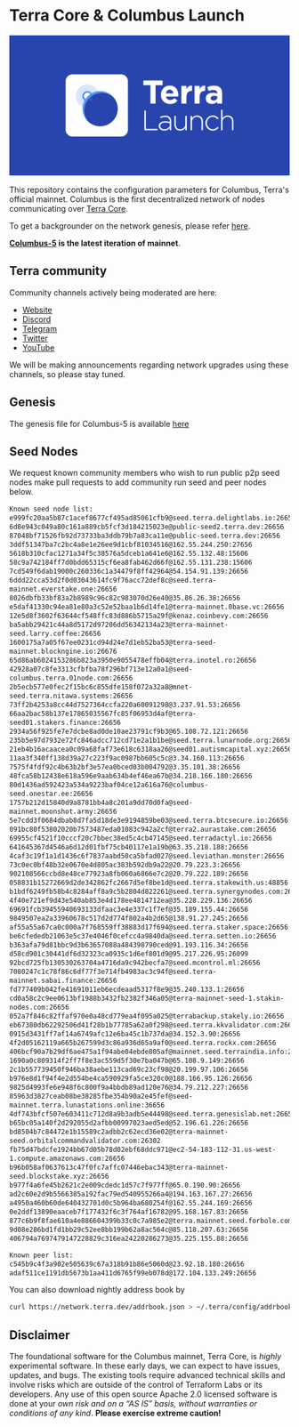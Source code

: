 # Terra Core & Columbus Launch

![banner](launch-banner.png)

This repository contains the configuration parameters for Columbus, Terra's official mainnet. Columbus is the first decentralized network of nodes communicating over [Terra Core](https://github.com/terra-money/core).

To get a backgrounder on the network genesis, please refer [here](https://github.com/terra-money/mainnet/blob/master/GENESIS.md).

**[Columbus-5](https://github.com/terra-money/mainnet/tree/master/columbus-5) is the latest iteration of mainnet**.

## Terra community

Community channels actively being moderated are here:

- [Website](https://terra.money/)
- [Discord](https://discord.gg/bYfyhUT)
- [Telegram](https://t.me/terra_announcements)
- [Twitter](https://twitter.com/terra_money)
- [YouTube](https://goo.gl/3G4T1z)

We will be making announcements regarding network upgrades using these channels, so please stay tuned.

## Genesis

The genesis file for Columbus-5 is available [here](https://columbus-genesis.s3.ap-northeast-1.amazonaws.com/columbus-5-genesis.json)

## Seed Nodes

We request known community members who wish to run public p2p seed nodes make pull requests to add community run seed and peer nodes below.

```
Known seed node list:
e999fc20aa5b87c1acef8677cf495ad85061cfb9@seed.terra.delightlabs.io:26656
6d8e943c049a80c161a889cb5fcf3d184215023e@public-seed2.terra.dev:26656
87048bf71526fb92d73733ba3ddb79b7a83ca11e@public-seed.terra.dev:26656
3ddf51347ba7c2bc4a8e1e26ee9d1cbf81034516@162.55.244.250:27656
5618b310cfac1271a34f5c38576a5dceb1a641e6@162.55.132.48:15606
58c9a742184ff7d0bdd65315cf6ea8fab462d66f@162.55.131.238:15606
7cd549f6dab19000c260336c1a34479f8ff42964@54.154.91.139:26656
6ddd22cca53d2f0d03043614fc9f76acc72def8c@seed.terra-mainnet.everstake.one:26656
8026dbfb33bf83a2b8989c96c82c983070d26e40@35.86.26.38:26656
e5daf41330c94ea81e80a3c52e52baa1b6d14fe1@terra-mainnet.0base.vc:26656
12e5d8f3602f63644cf548ffc83d886b5715a29f@kenaz.coinbevy.com:26656
ba5abb29421c44a8d5172d97206dd56342134a23@terra-mainnet-seed.larry.coffee:26656
1600175a7a05f67ee0231cd94d24e7d1eb52ba53@terra-seed-mainnet.blockngine.io:26676
65d86ab6024153286b823a3950e9055478effb04@terra.inotel.ro:26656
42928a07c8fe3313cfbfba78f296bf713e12a0a1@seed-columbus.terra.01node.com:26656
2b5ecb577e0fec2f15bc6c855dfe158f072a32a8@mnet-seed.terra.nitawa.systems:26656
73ff2b4253a8cc44d7527364ccfa220a60091298@3.237.91.53:26656
66aa2bac58b137e17865035567fc85f06953d4af@terra-seed01.stakers.finance:26656
2934a56f925fe7e7dcbe8ad0de10ae23791cf9b3@65.108.72.121:26656
235b5e97d7932e72fc846adcc712cd71e2a1b1be@seed.terra.lunarnode.org:26656
21eb4b16acaacea0c09a68faf73e618c6318aa26@seed01.autismcapital.xyz:26656
11aa3f340ff138d39a27c223f9ac0987bb605c5c@3.34.160.113:26656
7575f4fdf92c4b63b2bf3e57ea0bced03b004792@3.35.101.38:26656
48fca58b12438e618a596e9aab634b4ef46ea67b@34.218.166.180:26656
80d1436ad592423a534a9223baf04ce12a616a76@columbus-seed.onestar.ee:26656
1757b212d15840d9a8781bb4a8c201a9dd70d0fa@seed-mainnet.moonshot.army:26656
5e7cdd3f0684dbab8d7fa5d18de3e9194859be03@seed.terra.btcsecure.io:26656
091bc80f53802020b7573487eda01083c942a2cf@terra2.aurastake.com:26656
69955cf4521f10cccf20c7bbec38ed5c4cb47145@seed.terradactyl.io:26656
641645367d4546a6d12d01fbf75cb40117e1a19b@63.35.218.188:26656
4caf3c19f1a1d1436c6f7837aabd50ca5bfad027@seed.leviathan.monster:26656
73c0ec0bf48b32e0670e4d805ac383b592db9a22@20.79.223.3:26656
902108566ccbd8e48ce77923a8fb060a6866e7c2@20.79.222.189:26656
058831b15272669d2de342862fc2667d5ef8be1d@seed.terra.stakewith.us:48856
b1bdf6249fb58b4c8284aff8a9c5b2804d822261@seed.terra.synergynodes.com:26656
4f40e721ef9d43e540ab853e4d178ee4814712ea@35.228.229.136:26656
69691fcb39455940693133dfaac3e4e337c1f7ef@35.189.155.44:26656
9849507ea2a33960678c517d2d774f802a4b2d65@138.91.27.245:26656
af55a55a67ca0c000a7f768559ff38883d17f694@seed.terra.staker.space:26656
be6cfededb21063e5c37e4046f0cefcc4a9840da@seed.terra.setten.io:26656
b363afa79d81bbc9d3b63657088a484398790ced@91.193.116.34:26656
d58cd901c30441df6d32323ca0935c1d6ef801d9@95.217.226.95:26099
92bcd725fb130530263704a4716da9c942becfa7@seed.mcontrol.ml:26656
7080247c1c78f86c6df77f3e714fb4983ac3c94f@seed.terra-mainnet.sabai.finance:26656
fd777409b042fe41691011eb6ecdeaad5317f8e9@35.240.133.1:26656
cd0a58c2c9ee0613bf1988b3432fb2382f346a05@terra-mainnet-seed-1.stakin-nodes.com:26656
052a7f846c82ffaf970e0a48cd779ea4f095a025@terrabackup.stakely.io:26656
eb67380db62292506d41f28b1b77785a62a0f298@seed.terra.kkvalidator.com:26656
0915d3431ff7af14a6749afc12e6ba45c1b737da@34.152.3.90:26656
4f2d05162119a665b267599d3c86a936d65a9af0@seed.terra.rockx.com:26656
406bcf90a7b29df6ae475a1f94abe04ebde805af@mainnet.seed.terraindia.info:26656
1690a0c809314f2ff7f8e3ac559d5f30e7ba047b@65.108.9.149:26656
2c1b557739450f946ba38aebe113cad69c23cf98@20.199.97.106:26656
b976e8d1f94f4e2d554be4ca590929fa5ce320c0@188.166.95.126:26656
9825d4993fe6e948f6c800f9a4bbdb89ad120e76@34.79.212.227:26656
85963d3827ceab08be38285fbe354b90a2e45fef@seed-mainnet.terra.lunastations.online:36656
4df743bfcf507e603411c712d8a9b3adb5e44498@seed.terra.genesislab.net:26656
b65bc05a140f2d292055d2afbb00997023aed5ed@52.196.61.226:26656
bd8504b7c84472e1b15589c2adbb2c62ecd36e02@terra-mainnet-seed.orbitalcommandvalidator.com:26302
fb75d47bdcfe1924bb67d05b78d02ebf68ddc971@ec2-54-183-112-31.us-west-1.compute.amazonaws.com:26656
b96b058af0637613c47f0fc7affc07446ebac343@terra-mainnet-seed.blockstake.xyz:26656
b977f4a6fe45b2621c2e009cdedc1d57c7f977ff@65.0.190.90:26656
ad2c60e2d9b5566385a192fac79ed540955266a4@194.163.167.27:26656
a4950a460b60de640432701d0c5b964ba680254f@162.55.244.169:26656
0e2ddf13890eaaceb7f177432f6c3f764af16782@95.168.167.83:26656
877c6b9f8fae610a4e886604399b33c0c7a985e2@terra.mainnet.seed.forbole.com:10056
9d08e286bd1fd1bb29c52ee8bb199b62a8ac564c@85.118.207.63:26656
406794a7697479147228829c316ea24220286273@35.225.155.88:26656 
```

```
Known peer list:
c545b9c4f3a902e505639c67a318b91b86e5060d@23.92.18.180:26656
adaf511ce1191db5673b1aa411d6765f99eb078d@172.104.133.249:26656
```

You can also download nightly address book by

```bash
curl https://network.terra.dev/addrbook.json > ~/.terra/config/addrbook.json
```

## Disclaimer

The foundational software for the Columbus mainnet, Terra Core, is *highly* experimental software. In these early days, we can expect to have issues, updates, and bugs. The existing tools require advanced technical skills and involve risks which are outside of the control of Terraform Labs or its developers. Any use of this open source Apache 2.0 licensed software is done at your _own risk and on a “AS IS” basis, without warranties or conditions of any kind_. **Please exercise extreme caution!**
